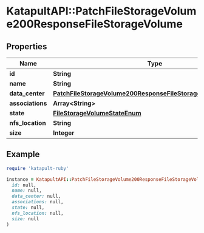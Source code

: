 # KatapultAPI::PatchFileStorageVolume200ResponseFileStorageVolume

## Properties

| Name | Type | Description | Notes |
| ---- | ---- | ----------- | ----- |
| **id** | **String** |  | [optional] |
| **name** | **String** |  | [optional] |
| **data_center** | [**PatchFileStorageVolume200ResponseFileStorageVolumeDataCenter**](PatchFileStorageVolume200ResponseFileStorageVolumeDataCenter.md) |  | [optional] |
| **associations** | **Array&lt;String&gt;** |  | [optional] |
| **state** | [**FileStorageVolumeStateEnum**](FileStorageVolumeStateEnum.md) |  | [optional] |
| **nfs_location** | **String** |  | [optional] |
| **size** | **Integer** |  | [optional] |

## Example

```ruby
require 'katapult-ruby'

instance = KatapultAPI::PatchFileStorageVolume200ResponseFileStorageVolume.new(
  id: null,
  name: null,
  data_center: null,
  associations: null,
  state: null,
  nfs_location: null,
  size: null
)
```

